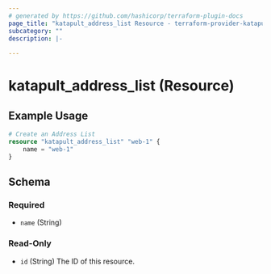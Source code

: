 ```yaml
---
# generated by https://github.com/hashicorp/terraform-plugin-docs
page_title: "katapult_address_list Resource - terraform-provider-katapult"
subcategory: ""
description: |-
  
---
```


# katapult_address_list (Resource)



## Example Usage

```terraform
# Create an Address List
resource "katapult_address_list" "web-1" {
    name = "web-1"
}
```

<!-- schema generated by tfplugindocs -->
## Schema

### Required

- `name` (String)

### Read-Only

- `id` (String) The ID of this resource.


